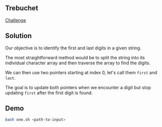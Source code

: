 ## Trebuchet

[Challenge](https://adventofcode.com/2023/day/1)

## Solution

Our objective is to identify the first and last digits in a given string.

The most straightforward method would be to split the string into its individual character array and then traverse the array to find the digits.

We can then use two pointers starting at index 0, let's call them `first` and `last`. 

The goal is to update both pointers when we encounter a digit but stop updating `first` after the first digit is found.

## Demo

```bash
bash one.sh <path-to-input>
```
